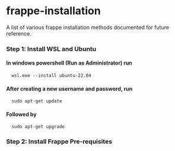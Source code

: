 # frappe-installation
A list of various frappe installation methods documented for future reference.

<h3><b> Step 1: Install WSL and Ubuntu </b></h3>

  #### In windows powershell (Run as Administrator) run 
      wsl.exe --install ubuntu-22.04
      
  #### After creating a new username and password, run 
      sudo apt-get update
  
  #### Followed by
      sudo apt-get upgrade
      
<h3><b> Step 2: Install Frappe Pre-requisites </b></h3>
